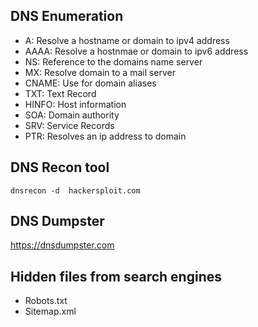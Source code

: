 ## DNS Enumeration

- A: Resolve a hostname or domain to ipv4 address
- AAAA: Resolve a hostnmae or domain to ipv6 address
- NS: Reference to the domains name server
- MX: Resolve domain to a mail server
- CNAME: Use for domain aliases
- TXT: Text Record
- HINFO: Host information
- SOA: Domain authority
- SRV: Service Records
- PTR: Resolves an ip address to domain

## DNS Recon tool
```
dnsrecon -d  hackersploit.com
```

## DNS Dumpster 
https://dnsdumpster.com

## Hidden files from search engines
- Robots.txt
- Sitemap.xml
